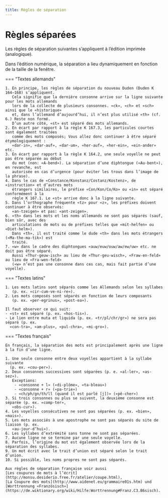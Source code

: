 ```yaml
---
title: Règles de séparation
---
```


# Règles séparées

Les règles de séparation suivantes s’appliquent à l’édition imprimée (analogique).

Dans l’édition numérique, la séparation a lieu dynamiquement en fonction de la
taille de la fenêtre.

=== "Textes allemands"
 
    1. En principe, les règles de séparation du nouveau Duden (Duden K 164–168) s’appliquent.
       Cela signifie que la dernière consonne arrive sur la ligne suivante pour les mots allemands
       lors de la collecte de plusieurs consonnes. «ck», «ch» et «sch» ainsi que le «historique»
       et, dans l’allemand d’aujourd’hui, il n’est plus utilisé «th» (cf. 6.) Reste non formé.
       D’un autre côté, «st» est séparé des mots allemands.
    2. En écart par rapport à la règle K 167.3, les particules courtes sont également traitées
       comme des mots composés; Vous allez donc continuer à être séparé étymologiquement :
       «dar-in», «dar-auf», «dar-um», «her-auf», «her-ein», «ein-ander» etc.
    3. En écart par rapport à la règle K 164.2, une seule voyelle ne peut pas être séparée au début
       du mot (non: «A-bend»). La séparation d’une diphtongue («Au-bent»), en revanche, est
       autorisée en cas d’urgence (pour éviter les trous dans l’image de la phrase).
    4. Dans le cas de «Constance/Konstanz/Costanz/Kostenz», de «instruction» et d’autres mots
       étrangers similaires, le préfixe «Con/Kon/Co/Ko» ou «in» est séparé conformément à la
       règle K 167.1. Le «st» arrive donc à la ligne suivante.
    5. Dans l’orthographe fréquente «tz» pour «z», les préfixes doivent continuer à être observés:
       «an-tzeigen» et pas: «ant-zeigen».
    6. «th» dans les mots et les noms allemands ne sont pas séparés (sauf, bien sûr, avec des
       articulations de mots ou de préfixes telles que «mit-helfen» ou «Diet-helm»).
       Dans «th», il est traité comme le dude «th» dans les mots étrangers («Ma-the-ma-tik») est
       traité.
    7. «w» dans le cadre des diphtongues «auw/euw/ouw/aw/ew/uw» etc. ne doit pas être séparé.
       Aussi «Thur-geuw-isch» au lieu de «Thur-geu-wisch», «Fraw-en-feld» au lieu de «Fra-wen-feld»
       («w» n’est pas une consonne dans ces cas, mais fait partie d’une voyelle).

=== "Textes latins"

    1. Les mots latins sont séparés comme les Allemands selon les syllabes
       (p. ex. «cir-cum-ve-ni-re»).
    2. Les mots composés sont séparés en fonction de leurs composants
       (p. ex. «per-egrinus», «post-ea»).

    Il faut observer ce qui suit:  
    - «st» est séparé (p. ex. «hos-tis»).  
    - Le lien entre muta et liquida (p. ex. «tr/pl/chr/gr») ne sera pas séparé (p. ex.
      «con-tra», «am-plus», «pul-chra», «mi-gro»).

=== "Textes français" 

    En français, la séparation des mots est principalement après une ligne à la fin d’une ligne.

    1. Une seule consonne entre deux voyelles appartient à la syllabe suivante
      (p. ex. «cou-per»).
    2. Deux consonnes successives sont séparées (p. e. «al-ler», «as-sez»).  
       Exceptions:  
        - «consonne + l» («di-plôme», «ta-bleau»)  
        - «consonne + r» («pa-trie»)  
        - «ch/ph/gn/th/ll (quand il est parlé [j])» («pê-cher»)  
    3. Si trois consonnes ou plus se suivent, la deuxième consonne est séparée (p. ex. «comp-ter»,
       «obs-cur»).
    4. Les voyelles consécutives ne sont pas séparées (p. ex. «bien», «mais»).
    5. Les mots associés à une apostrophe ne sont pas séparés du site de liaison (p. ex.
       «au-jour-d’hui»).
    6. Les syllabes d’extrémité sans tonne ne sont pas séparées.
    7. Aucune ligne ne se termine par une seule voyelle.
    8. Parfois, l’origine du mot est également observée lors de la séparation des syllabes.
    9. Un mot écrit avec le trait d’union est séparé selon le trait d’union.
    10. Si possible, les noms propres ne sont pas séparés.
   
    Aux règles de séparation française voir aussi
    [Les coupures de mots à l’écrit](http://monsu.desiderio.free.fr/atelier/coupe.html),
    [La Coupure des mots](http://www.aidenet.eu/grammaire01s.htm) und
    [Worttrennung «Französisch»](https://de.wiktionary.org/wiki/Hilfe:Worttrennung#Franz.C3.B6sisch).
